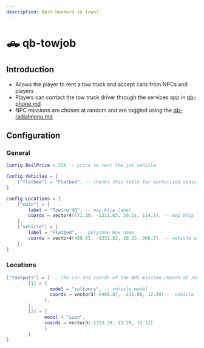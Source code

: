 ```yaml
---
description: Best hookers in town!
---
```


# 🛻 qb-towjob

## Introduction

* Allows the player to rent a tow truck and accept calls from NPCs and players
* Players can contact the tow truck driver through the services app in [qb-phone.md](qb-phone.md "mention")
* NPC missions are chosen at random and are toggled using the [qb-radialmenu.md](qb-radialmenu.md "mention")

## Configuration

### General

```lua
Config.BailPrice = 250 -- price to rent the job vehicle

Config.Vehicles = {
    ["flatbed"] = "Flatbed", -- checks this table for authorized vehicles
}

Config.Locations = {
    ["main"] = {
        label = "Towing HQ", -- map blip label
        coords = vector4(471.39, -1311.03, 29.21, 114.5), -- map blip location
    },
    ["vehicle"] = {
        label = "Flatbed", -- polyzone box name
        coords = vector4(489.65, -1331.82, 29.33, 306.5), -- vehicle withdraw
    },
}
```

### Locations

```lua
["towspots"] = { -- The car and coords of the NPC mission chosen at random
        [1] = {
                model = "sultanrs", -- vehicle model
                coords = vector3(-2480.87, -211.96, 17.39) -- vehicle location
              },
        },
        [2] = {
              model = "zion",
              coords = vector3(-2723.39, 13.20, 15.12)
              }
        }
}
```
